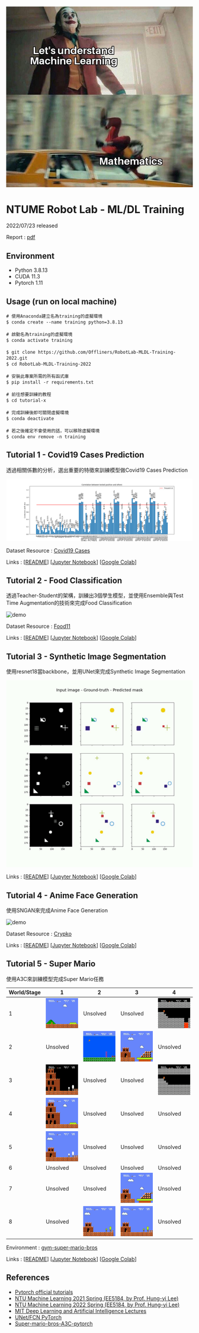 ![meme](meme.jpg)

# NTUME Robot Lab - ML/DL Training
2022/07/23 released

Report : [pdf](20220723_training.pdf)

## Environment
* Python 3.8.13
* CUDA 11.3
* Pytorch 1.11

## Usage (run on local machine)
```shell
# 使用Anaconda建立名為training的虛擬環境
$ conda create --name training python=3.8.13

# 啟動名為training的虛擬環境
$ conda activate training

$ git clone https://github.com/Offliners/RobotLab-MLDL-Training-2022.git
$ cd RobotLab-MLDL-Training-2022

# 安裝此專案所需的所有函式庫
$ pip install -r requirements.txt

# 前往想要訓練的教程
$ cd tutorial-x

# 完成訓練後即可關閉虛擬環境
$ conda deactivate

# 若之後確定不會使用的話，可以移除虛擬環境
$ conda env remove -n training
```

## Tutorial 1 - Covid19 Cases Prediction
透過相關係數的分析，選出重要的特徵來訓練模型做Covid19 Cases Prediction

![demo](./tutorial-1/img/tutorial-1-correlation-analysis.png)

Dataset Resource : [Covid19 Cases](https://www.kaggle.com/competitions/ml2022spring-hw1/data)

Links : [[README](./tutorial-1/README.md)] [[Jupyter Notebook](./tutorial-1/colab/tutorial-1.ipynb)] [[Google Colab](https://colab.research.google.com/github/Offliners/RobotLab-MLDL-Training-2022/blob/main/tutorial-1/colab/tutorial-1.ipynb)]

## Tutorial 2 - Food Classification
透過Teacher-Student的架構，訓練出3個學生模型，並使用Ensemble與Test Time Augmentation的技術來完成Food Classification

![demo](./tutorial-2/img/tutorial-2-test_image_pred.gif)

Dataset Resource : [Food11](https://www.kaggle.com/competitions/ml2021spring-hw3/data)

Links : [[README](./tutorial-2/README.md)] [[Jupyter Notebook](./tutorial-2/colab/tutorial-2.ipynb)] [[Google Colab](https://colab.research.google.com/github/Offliners/RobotLab-MLDL-Training-2022/blob/main/tutorial-2/colab/tutorial-2.ipynb)]

## Tutorial 3 - Synthetic Image Segmentation
使用resnet18當backbone，並用UNet來完成Synthetic Image Segmentation

![demo](./tutorial-3/img/tutorial-3-demo.gif)

Links : [[README](./tutorial-3/README.md)] [[Jupyter Notebook](https://github.com/Offliners/RobotLab-MLDL-Training-2022/blob/main/tutorial-3/colab/tutorial-3.ipynb)] [[Google Colab](https://colab.research.google.com/github/Offliners/RobotLab-MLDL-Training-2022/blob/main/tutorial-3/colab/tutorial-3.ipynb)]

## Tutorial 4 - Anime Face Generation
使用SNGAN來完成Anime Face Generation

![demo](./tutorial-4/img/tutorial-4-demo.gif)

Dataset Resource : [Crypko](https://crypko.ai/#)

Links : [[README](./tutorial-4/README.md)] [[Jupyter Notebook](https://github.com/Offliners/RobotLab-MLDL-Training-2022/blob/main/tutorial-4/colab/tutorial-4.ipynb)] [[Google Colab](https://colab.research.google.com/github/Offliners/RobotLab-MLDL-Training-2022/blob/main/tutorial-4/colab/tutorial-4.ipynb)]

## Tutorial 5 - Super Mario
使用A3C來訓練模型完成Super Mario任務

|World/Stage|1|2|3|4|
|-|-|-|-|-|
|1|![World 1-1](./tutorial-5/img/mario_world_1_1.gif)|Unsolved<!--![World 1-2]()-->|Unsolved<!--![World 1-3]()-->|![World 1-4](./tutorial-5/img/mario_world_1_4.gif)|
|2|Unsolved<!--![World 2-1]()-->|![World 2-2](./tutorial-5/img/mario_world_2_2.gif)|![World 2-3](./tutorial-5/img/mario_world_2_3.gif)|Unsolved<!--![World 2-4]()-->|
|3|![World 3-1](./tutorial-5/img/mario_world_3_1.gif)|Unsolved<!--![World 3-2]()-->|Unsolved<!--![World 3-3]()-->|![World 3-4](./tutorial-5/img/mario_world_3_4.gif)|
|4|![World 4-1](./tutorial-5/img/mario_world_4_1.gif)|Unsolved<!--![World 4-2]()-->|Unsolved<!--![World 4-3]()-->|Unsolved<!--![World 4-4]()-->|
|5|![World 5-1](./tutorial-5/img/mario_world_5_1.gif)|Unsolved<!--![World 5-2]()-->|Unsolved<!--![World 5-3]()-->|Unsolved<!--![World 5-4]()-->|
|6|Unsolved<!--![World 6-1]()-->|Unsolved<!--![World 6-2]()-->|Unsolved<!--![World 6-3]()-->|Unsolved<!--![World 6-4]()-->|
|7|Unsolved<!--![World 7-1]()-->|Unsolved<!--![World 7-2]()-->|![World 7-3](./tutorial-5/img/mario_world_7_3.gif)|Unsolved<!--![World 7-4]()-->|
|8|Unsolved<!--![World 8-1]())-->|![World 8-2](./tutorial-5/img/mario_world_8_2.gif)|![World 8-3](./tutorial-5/img/mario_world_8_3.gif)|Unsolved<!--![World 8-4]()-->|

Environment : [gym-super-mario-bros](https://github.com/Kautenja/gym-super-mario-bros)

Links : [[README](./tutorial-5/README.md)] [[Jupyter Notebook]()] [[Google Colab]()]

## References
* [Pytorch official tutorials](https://pytorch.org/tutorials/)
* [NTU Machine Learning 2021 Spring (EE5184, by Prof. Hung-yi Lee)](https://speech.ee.ntu.edu.tw/~hylee/ml/2021-spring.php)
* [NTU Machine Learning 2022 Spring (EE5184, by Prof. Hung-yi Lee)](https://speech.ee.ntu.edu.tw/~hylee/ml/2022-spring.php)
* [MIT Deep Learning and Artificial Intelligence Lectures](https://github.com/lexfridman/mit-deep-learning)
* [UNet/FCN PyTorch](https://github.com/usuyama/pytorch-unet)
* [Super-mario-bros-A3C-pytorch](https://github.com/uvipen/Super-mario-bros-A3C-pytorch)
